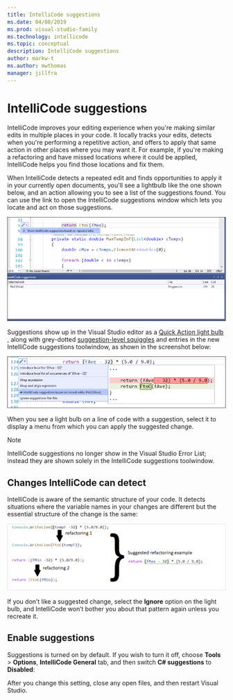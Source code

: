 ```yaml
---
title: IntelliCode suggestions
ms.date: 04/08/2019
ms.prod: visual-studio-family
ms.technology: intellicode
ms.topic: conceptual
description: IntelliCode suggestions
author: markw-t
ms.author: mwthomas
manager: jillfra
---
```

# IntelliCode suggestions 
IntelliCode improves your editing experience when you're making similar edits in multiple places in your code. It locally tracks your edits, detects when you're performing a repetitive action, and offers to apply that same action in other places where you may want it. For example, if you're making a refactoring and have missed locations where it could be applied, IntelliCode helps you find those locations and fix them.

When IntelliCode detects a repeated edit and finds opportunities to apply it in your currently open documents, you'll see a lightbulb like the one shown below, and an action allowing you to see a list of the suggestions found. You can use the link to open the IntelliCode suggestions window which lets you locate and act on those suggestions.

![IntelliCode suggestions discovery](media/intellicode-suggestions-discovery-and-toolwindow.png)

Suggestions show up in the Visual Studio editor as a [Quick Action light bulb](/visualstudio/ide/quick-actions) , along with grey-dotted [suggestion-level squiggles](/visualstudio/get-started/csharp/visual-studio-ide#popular-productivity-features) and entries in the new IntelliCode suggestions toolwindow, as shown in the screenshot below:

![IntelliCode suggestions lightbulb](media/intellicode-suggestions-lightbulb.png)

When you see a light bulb on a line of code with a suggestion, select it to display a menu from which you can apply the suggested change.

> [!NOTE]
> IntelliCode suggestions no longer show in the Visual Studio Error List; instead they are shown solely in the IntelliCode suggestions toolwindow.

## Changes IntelliCode can detect
IntelliCode is aware of the semantic structure of your code. It detects situations where the variable names in your changes are different but the essential structure of the change is the same:

![Illustration of suggestions showing how repeated edits lead to finding suggestions](media/refactorings-illustrated.png)

If you don’t like a suggested change, select the **Ignore** option on the light bulb, and IntelliCode won’t bother you about that pattern again unless you recreate it. 

## Enable suggestions
Suggestions is turned on by default. 
If you wish to turn it off, choose **Tools** > **Options**, **IntelliCode General** tab, and then switch **C# suggestions** to **Disabled**:

After you change this setting, close any open files, and then restart Visual Studio.
